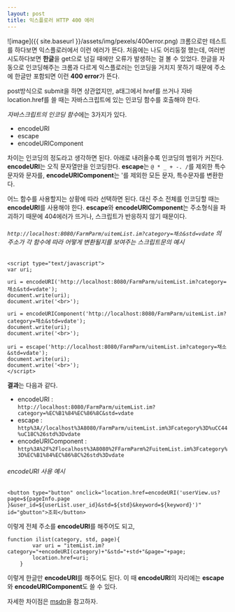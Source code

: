 ```yaml
---
layout: post
title: 익스플로러 HTTP 400 에러
---
```


![image]({{ site.baseurl }}/assets/img/pexels/400error.png)
크롬으로만 테스트를 하다보면 익스플로러에서 이런 에러가 뜬다. 처음에는 나도 어리둥절 했는데, 여러번 시도하다보면 **한글**을 get으로 넘길 때에만 오류가 발생하는 걸 볼 수 있었다.
한글을 자동으로 인코딩해주는 크롬과 다르게 익스플로러는 인코딩을 거치지 못하기 때문에 주소에 한글만 포함되면 이런 **400 error**가 뜬다.  

post방식으로 submit을 하면 상관없지만, a태그에서 href를 쓰거나 자바 location.href를 쓸 때는 자바스크립트에 있는 인코딩 함수를 호출해야 한다.  

*자바스크립트의 인코딩 함수*에는 3가지가 있다.  
- encodeURI
- escape
- encodeURIComponent

차이는 인코딩의 정도라고 생각하면 된다. 아래로 내려올수록 인코딩의 범위가 커진다. **encodeURI**는 오직 문자열만을 인코딩한다. **escape**는 `@ * _ + -. /`를 제외한 특수문자와 문자를, **encodeURIComponent**는 '를 제외한 모든 문자, 특수문자를 변환한다.  

어느 함수를 사용할지는 상황에 따라 선택하면 된다. 대신 주소 전체를 인코딩할 때는 **encodeURI**를 사용해야 한다. **escape**와 **encodeURIComponent**는 주소형식을 파괴하기 때문에 404에러가 뜨거나, 스크립트가 반응하지 않기 때문이다.



###### `http://localhost:8080/FarmParm/uitemList.im?category=채소&std=vdate` 의 주소가 각 함수에 따라 어떻게 변환될지를 보여주는 스크립트문의 예시 ######
```
<script type="text/javascript">
var uri;

uri = encodeURI('http://localhost:8080/FarmParm/uitemList.im?category=채소&std=vdate');
document.write(uri);
document.write('<br>');

uri = encodeURIComponent('http://localhost:8080/FarmParm/uitemList.im?category=채소&std=vdate');
document.write(uri);
document.write('<br>');

uri = escape('http://localhost:8080/FarmParm/uitemList.im?category=채소&std=vdate');
document.write(uri);
document.write('<br>');
</script>
```
**결과**는 다음과 같다.  
- encodeURI :  
	`http://localhost:8080/FarmParm/uitemList.im?category=%EC%B1%84%EC%86%8C&std=vdate`
- escape :  
	`http%3A//localhost%3A8080/FarmParm/uitemList.im%3Fcategory%3D%uCC44%uC18C%26std%3Dvdate`
- encodeURIComponent :   
`http%3A%2F%2Flocalhost%3A8080%2FFarmParm%2FuitemList.im%3Fcategory%3D%EC%B1%84%EC%86%8C%26std%3Dvdate`



###### encodeURI 사용 예시 ######
```
<button type="button" onclick="location.href=encodeURI('userView.us?page=${pageInfo.page }&user_id=${userList.user_id}&std=${std}&keyword=${keyword}')" id="gbutton">조회</button>

```
이렇게 전체 주소를 **encodeURI**를 해주어도 되고,  

```
function ilist(category, std, page){
		var uri = "itemList.im?category="+encodeURI(category)+"&std="+std+"&page="+page;
		location.href=uri;
	}

```
이렇게 한글만 **encodeURI**를 해주어도 된다. 이 때 **encodeURI**의 자리에는 **escape**와 **encodeURIComponent**도 쓸 수 있다.  

자세한 차이점은 [msdn](https://msdn.microsoft.com/ko-kr/library/xh9be5xc(v=vs.94).aspx)을 참고하자.

